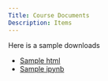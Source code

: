 ```yaml
---
Title: Course Documents
Description: Items
---
```


Here is a sample downloads
- [Sample html](Sample.html)
- [Sample ipynb](Sample.ipynb)
